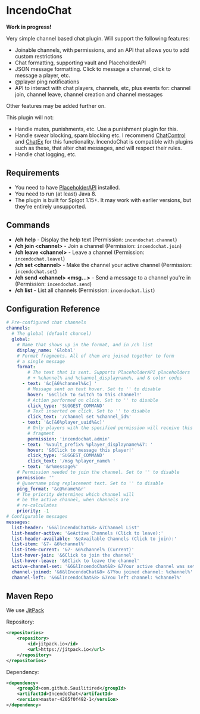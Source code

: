# IncendoChat

**Work in progress!** 

Very simple channel based chat plugin. Will support the following features:
- Joinable channels, with permissions, and an API that allows you to add custom restrictions
- Chat formatting, supporting vault and PlaceholderAPI 
- JSON message formatting. Click to message a channel, click to message a player, etc. 
- @player ping notifications
- API to interact with chat players, channels, etc, plus events for: channel join,
 channel leave, channel creation and channel messages

Other features may be added further on.

This plugin will not:
- Handle mutes, punishments, etc. Use a punishment plugin for this.
- Handle swear blocking, spam blocking etc. I recommend [ChatControl](https://www.spigotmc.org/resources/chatcontrol™-the-ultimate-chat-plugin-500-000-downloads-1-2-5-1-15-2.271/)
and [ChatEx](https://dev.bukkit.org/projects/chatex) for this functionality. IncendoChat
is compatible with plugins such as these, that alter chat messages, and will respect
their rules.
- Handle chat logging, etc.

## Requirements
- You need to have [PlaceholderAPI](https://www.spigotmc.org/resources/placeholderapi.6245/) installed.
- You need to run (at least) Java 8.
- The plugin is built for Spigot 1.15+. It may work with earlier versions, but they're entirely unsupported.

## Commands
- **/ch help** - Display the help text (Permission: `incendochat.channel`)
- **/ch join \<channel\>** - Join a channel (Permission: `incendochat.join`)
- **/ch leave \<channel\>** - Leave a channel (Permission: `incendochat.leavel`)
- **/ch set \<channel\>** - Make the channel your active channel (Permission: `incendochat.set`)
- **/ch send \<channel\> \<msg...\>** - Send a message to a channel you're in (Permission: `incendochat.send`)
- **/ch list** - List all channels (Permission: `incendochat.list`)

## Configuration Reference

```yaml
# Pre-configured chat channels
channels:
  # The global (default channel)
  global:
    # Name that shows up in the format, and in /ch list
    display_name: 'Global'
    # Format fragments. All of them are joined together to form
    # a single message
    format:
        # The text that is sent. Supports PlaceholderAPI placeholders
        # + %channel% and %channel_displayname%, and & color codes
      - text: '&c[&6%channel%&c] '
        # Message sent on text hover. Set to '' to disable 
        hover: '&6Click to switch to this channel!'
        # Action performed on click. Set to '' to disable
        click_type: 'SUGGEST_COMMAND'
        # Text inserted on click. Set to '' to disable
        click_text: '/channel set %channel_id%'
      - text: '&c[&6%player_uuid%&c]'
        # Only players with the specified permission will receive this
        # fragment
        permission: 'incendochat.admin'
      - text: '%vault_prefix% %player_displayname%&7: '
        hover: '&6Click to message this player!'
        click_type: 'SUGGEST_COMMAND'
        click_text: '/msg %player_name% '
      - text: '&r%message%'
    # Permission needed to join the channel. Set to '' to disable
    permission: ''
    # @username ping replacement text. Set to '' to disable
    ping_format: '&c@%name%&r'
    # The priority determines which channel will
    # be the active channel, when channels are
    # re-calculates
    priority: -1
# Configurable messages
messages:
  list-header: '&6&lIncendoChat&8> &7Channel List'
  list-header-active: '&eActive Channels (Click to leave):'
  list-header-available: '&eAvailable Channels (Click to join):'
  list-item: '&7- &6%channel%'
  list-item-current: '&7- &6%channel% (Current)'
  list-hover-join: '&6Click to join the channel'
  list-hover-leave: '&6Click to leave the channel'
  active-channel-set: '&6&lIncendoChat&8> &7Your active channel was set to: %channel%'
  channel-joined: '&6&lIncendoChat&8> &7You joined channel: %channel%'
  channel-left: '&6&lIncendoChat&8> &7You left channel: %channel%'
```

## Maven Repo

We use [JitPack](https://jitpack.io/#Sauilitired/IncendoCha)

Repository:
```xml
<repositories>
    <repository>
        <id>jitpack.io</id>
        <url>https://jitpack.io</url>
    </repository>
</repositories>
```

Dependency:
```xml
<dependency>
    <groupId>com.github.Sauilitired</groupId>
    <artifactId>IncendoChat</artifactId>
    <version>master-4205f0f492-1</version>
</dependency>
```
